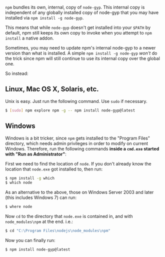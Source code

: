 `npm` bundles its own, internal, copy of `node-gyp`. This internal copy is independent of any globally installed copy of node-gyp that you may have installed via `npm install -g node-gyp`.

This means that while `node-gyp` doesn't get installed into your `$PATH` by default, npm still keeps its own copy to invoke when you attempt to `npm install` a native addon.

Sometimes, you may need to update npm's internal node-gyp to a newer version than what is installed. A simple `npm install -g node-gyp` _won't_ do the trick since npm will still continue to use its internal copy over the global one.

So instead:

## Linux, Mac OS X, Solaris, etc.

Unix is easy. Just run the following command. Use `sudo` if necessary.

``` bash
$ [sudo] npm explore npm -g -- npm install node-gyp@latest
```

## Windows

Windows is a bit tricker, since `npm` gets installed to the "Program Files" directory, which needs admin privileges in order to modify on current Windows. Therefore, run the following commands __inside a `cmd.exe` started with "Run as Administrator"__:

First we need to find the location of `node`. If you don't already know the location that `node.exe` got installed to, then run:

``` bash
$ npm install -g which
$ which node
```

As an alternative to the above, those on Windows Server 2003 and later (this includes Windows 7) can run:

``` bash
$ where node
```

Now `cd` to the directory that `node.exe` is contained in, and with `node_modules\npm` at the end. i.e.:

``` bash
$ cd "C:\Program Files\nodejs\node_modules\npm"
```

Now you can finally run:

``` bash
$ npm install node-gyp@latest
```
